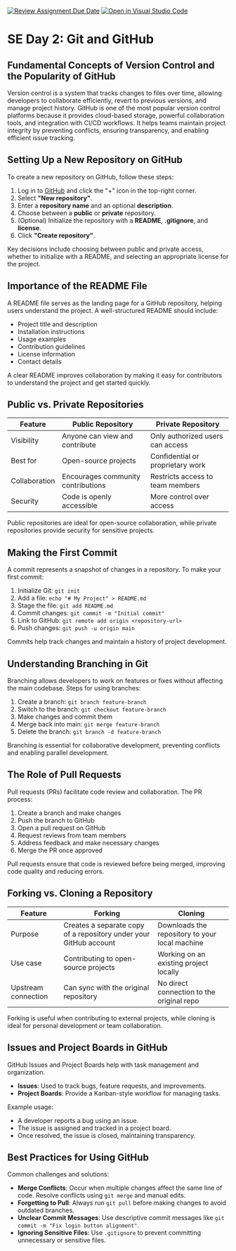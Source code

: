 [![Review Assignment Due Date](https://classroom.github.com/assets/deadline-readme-button-22041afd0340ce965d47ae6ef1cefeee28c7c493a6346c4f15d667ab976d596c.svg)](https://classroom.github.com/a/8wgCKhpZ)
[![Open in Visual Studio Code](https://classroom.github.com/assets/open-in-vscode-2e0aaae1b6195c2367325f4f02e2d04e9abb55f0b24a779b69b11b9e10269abc.svg)](https://classroom.github.com/online_ide?assignment_repo_id=18412305&assignment_repo_type=AssignmentRepo)
# SE Day 2: Git and GitHub

## Fundamental Concepts of Version Control and the Popularity of GitHub

Version control is a system that tracks changes to files over time, allowing developers to collaborate efficiently, revert to previous versions, and manage project history. GitHub is one of the most popular version control platforms because it provides cloud-based storage, powerful collaboration tools, and integration with CI/CD workflows. It helps teams maintain project integrity by preventing conflicts, ensuring transparency, and enabling efficient issue tracking.

## Setting Up a New Repository on GitHub

To create a new repository on GitHub, follow these steps:
1. Log in to [GitHub](https://github.com/) and click the "+" icon in the top-right corner.
2. Select **"New repository"**.
3. Enter a **repository name** and an optional **description**.
4. Choose between a **public** or **private** repository.
5. (Optional) Initialize the repository with a **README**, **.gitignore**, and **license**.
6. Click **"Create repository"**.

Key decisions include choosing between public and private access, whether to initialize with a README, and selecting an appropriate license for the project.

## Importance of the README File

A README file serves as the landing page for a GitHub repository, helping users understand the project. A well-structured README should include:
- Project title and description
- Installation instructions
- Usage examples
- Contribution guidelines
- License information
- Contact details

A clear README improves collaboration by making it easy for contributors to understand the project and get started quickly.

## Public vs. Private Repositories

| Feature | Public Repository | Private Repository |
|---------|------------------|------------------|
| Visibility | Anyone can view and contribute | Only authorized users can access |
| Best for | Open-source projects | Confidential or proprietary work |
| Collaboration | Encourages community contributions | Restricts access to team members |
| Security | Code is openly accessible | More control over access |

Public repositories are ideal for open-source collaboration, while private repositories provide security for sensitive projects.

## Making the First Commit

A commit represents a snapshot of changes in a repository. To make your first commit:
1. Initialize Git: `git init`
2. Add a file: `echo "# My Project" > README.md`
3. Stage the file: `git add README.md`
4. Commit changes: `git commit -m "Initial commit"`
5. Link to GitHub: `git remote add origin <repository-url>`
6. Push changes: `git push -u origin main`

Commits help track changes and maintain a history of project development.

## Understanding Branching in Git

Branching allows developers to work on features or fixes without affecting the main codebase. Steps for using branches:
1. Create a branch: `git branch feature-branch`
2. Switch to the branch: `git checkout feature-branch`
3. Make changes and commit them
4. Merge back into main: `git merge feature-branch`
5. Delete the branch: `git branch -d feature-branch`

Branching is essential for collaborative development, preventing conflicts and enabling parallel development.

## The Role of Pull Requests

Pull requests (PRs) facilitate code review and collaboration. The PR process:
1. Create a branch and make changes
2. Push the branch to GitHub
3. Open a pull request on GitHub
4. Request reviews from team members
5. Address feedback and make necessary changes
6. Merge the PR once approved

Pull requests ensure that code is reviewed before being merged, improving code quality and reducing errors.

## Forking vs. Cloning a Repository

| Feature | Forking | Cloning |
|---------|--------|--------|
| Purpose | Creates a separate copy of a repository under your GitHub account | Downloads the repository to your local machine |
| Use case | Contributing to open-source projects | Working on an existing project locally |
| Upstream connection | Can sync with the original repository | No direct connection to the original repo |

Forking is useful when contributing to external projects, while cloning is ideal for personal development or team collaboration.

## Issues and Project Boards in GitHub

GitHub Issues and Project Boards help with task management and organization. 
- **Issues**: Used to track bugs, feature requests, and improvements.
- **Project Boards**: Provide a Kanban-style workflow for managing tasks.

Example usage:
- A developer reports a bug using an issue.
- The issue is assigned and tracked in a project board.
- Once resolved, the issue is closed, maintaining transparency.

## Best Practices for Using GitHub

Common challenges and solutions:
- **Merge Conflicts**: Occur when multiple changes affect the same line of code. Resolve conflicts using `git merge` and manual edits.
- **Forgetting to Pull**: Always run `git pull` before making changes to avoid outdated branches.
- **Unclear Commit Messages**: Use descriptive commit messages like `git commit -m "Fix login button alignment"`.
- **Ignoring Sensitive Files**: Use `.gitignore` to prevent committing unnecessary or sensitive files.
